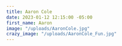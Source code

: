 ```yaml
---
title: Aaron Cole
date: 2023-01-12 12:15:00 -05:00
first_name: Aaron
image: "/uploads/AaronCole.jpg"
crazy_image: "/uploads/AaronCole_Fun.jpg"
---
```


